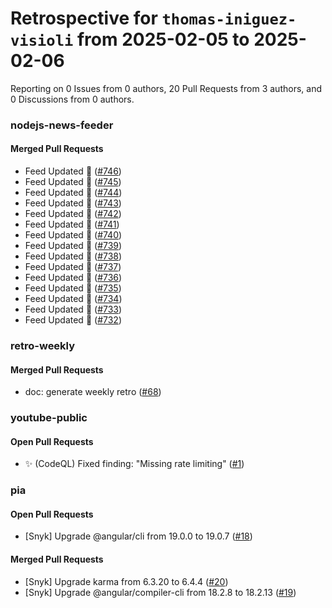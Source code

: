 # Retrospective for `thomas-iniguez-visioli` from 2025-02-05 to 2025-02-06

Reporting on 0 Issues from 0 authors, 20 Pull Requests from 3 authors, and 0 Discussions from 0 authors.


### nodejs-news-feeder

#### Merged Pull Requests

- Feed Updated 🍿 ([#746](https://github.com/thomas-iniguez-visioli/nodejs-news-feeder/pull/746))
- Feed Updated 🍿 ([#745](https://github.com/thomas-iniguez-visioli/nodejs-news-feeder/pull/745))
- Feed Updated 🍿 ([#744](https://github.com/thomas-iniguez-visioli/nodejs-news-feeder/pull/744))
- Feed Updated 🍿 ([#743](https://github.com/thomas-iniguez-visioli/nodejs-news-feeder/pull/743))
- Feed Updated 🍿 ([#742](https://github.com/thomas-iniguez-visioli/nodejs-news-feeder/pull/742))
- Feed Updated 🍿 ([#741](https://github.com/thomas-iniguez-visioli/nodejs-news-feeder/pull/741))
- Feed Updated 🍿 ([#740](https://github.com/thomas-iniguez-visioli/nodejs-news-feeder/pull/740))
- Feed Updated 🍿 ([#739](https://github.com/thomas-iniguez-visioli/nodejs-news-feeder/pull/739))
- Feed Updated 🍿 ([#738](https://github.com/thomas-iniguez-visioli/nodejs-news-feeder/pull/738))
- Feed Updated 🍿 ([#737](https://github.com/thomas-iniguez-visioli/nodejs-news-feeder/pull/737))
- Feed Updated 🍿 ([#736](https://github.com/thomas-iniguez-visioli/nodejs-news-feeder/pull/736))
- Feed Updated 🍿 ([#735](https://github.com/thomas-iniguez-visioli/nodejs-news-feeder/pull/735))
- Feed Updated 🍿 ([#734](https://github.com/thomas-iniguez-visioli/nodejs-news-feeder/pull/734))
- Feed Updated 🍿 ([#733](https://github.com/thomas-iniguez-visioli/nodejs-news-feeder/pull/733))
- Feed Updated 🍿 ([#732](https://github.com/thomas-iniguez-visioli/nodejs-news-feeder/pull/732))

### retro-weekly

#### Merged Pull Requests

- doc: generate weekly retro ([#68](https://github.com/thomas-iniguez-visioli/retro-weekly/pull/68))

### youtube-public

#### Open Pull Requests

- ✨ (CodeQL) Fixed finding: "Missing rate limiting" ([#1](https://github.com/thomas-iniguez-visioli/youtube-public/pull/1))

### pia

#### Open Pull Requests

- [Snyk] Upgrade @angular/cli from 19.0.0 to 19.0.7 ([#18](https://github.com/thomas-iniguez-visioli/pia/pull/18))

#### Merged Pull Requests

- [Snyk] Upgrade karma from 6.3.20 to 6.4.4 ([#20](https://github.com/thomas-iniguez-visioli/pia/pull/20))
- [Snyk] Upgrade @angular/compiler-cli from 18.2.8 to 18.2.13 ([#19](https://github.com/thomas-iniguez-visioli/pia/pull/19))